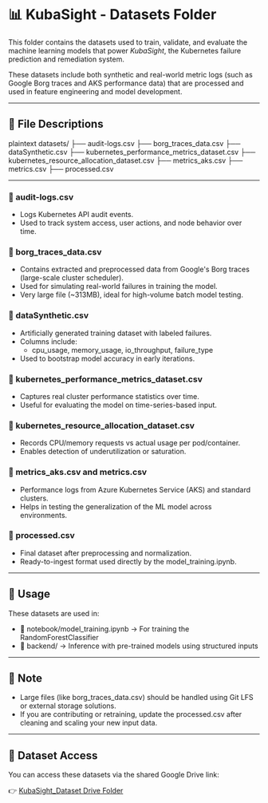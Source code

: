 # 📊 KubaSight - Datasets Folder

This folder contains the datasets used to train, validate, and evaluate the machine learning models that power *KubaSight*, the Kubernetes failure prediction and remediation system.

These datasets include both synthetic and real-world metric logs (such as Google Borg traces and AKS performance data) that are processed and used in feature engineering and model development.

---

## 📁 File Descriptions

plaintext
datasets/
├── audit-logs.csv
├── borg_traces_data.csv
├── dataSynthetic.csv
├── kubernetes_performance_metrics_dataset.csv
├── kubernetes_resource_allocation_dataset.csv
├── metrics_aks.csv
├── metrics.csv
├── processed.csv


---

### 🔹 audit-logs.csv
- Logs Kubernetes API audit events.
- Used to track system access, user actions, and node behavior over time.

### 🔹 borg_traces_data.csv
- Contains extracted and preprocessed data from Google's Borg traces (large-scale cluster scheduler).
- Used for simulating real-world failures in training the model.
- Very large file (~313MB), ideal for high-volume batch model testing.

### 🔹 dataSynthetic.csv
- Artificially generated training dataset with labeled failures.
- Columns include:
  - cpu_usage, memory_usage, io_throughput, failure_type
- Used to bootstrap model accuracy in early iterations.

### 🔹 kubernetes_performance_metrics_dataset.csv
- Captures real cluster performance statistics over time.
- Useful for evaluating the model on time-series-based input.

### 🔹 kubernetes_resource_allocation_dataset.csv
- Records CPU/memory requests vs actual usage per pod/container.
- Enables detection of underutilization or saturation.

### 🔹 metrics_aks.csv and metrics.csv
- Performance logs from Azure Kubernetes Service (AKS) and standard clusters.
- Helps in testing the generalization of the ML model across environments.

### 🔹 processed.csv
- Final dataset after preprocessing and normalization.
- Ready-to-ingest format used directly by the model_training.ipynb.

---

## 🧪 Usage

These datasets are used in:
- 📁 notebook/model_training.ipynb → For training the RandomForestClassifier
- 📁 backend/ → Inference with pre-trained models using structured inputs

---

## 📄 Note

- Large files (like borg_traces_data.csv) should be handled using Git LFS or external storage solutions.
- If you are contributing or retraining, update the processed.csv after cleaning and scaling your new input data.

---

## 🔗 Dataset Access

You can access these datasets via the shared Google Drive link:

👉 [KubaSight_Dataset Drive Folder](https://drive.google.com/drive/folders/1RF5malgBMuukcQQxEW0S1dBaH5lhTj98)
